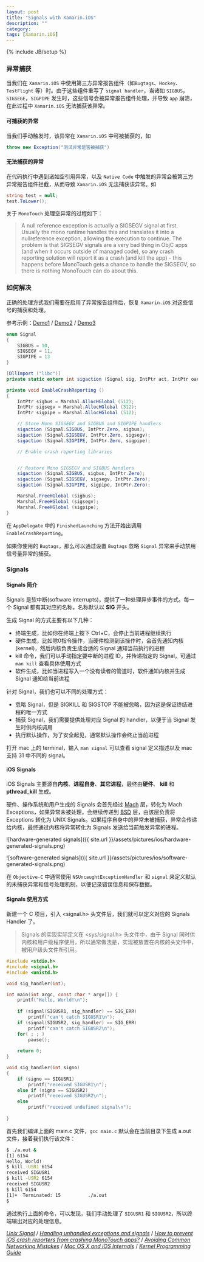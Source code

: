 ```yaml
---
layout: post
title: "Signals with Xamarin.iOS"
description: ""
category: 
tags: [Xamarin.iOS]
---
```

{% include JB/setup %}


### 异常捕获

当我们在 `Xamarin.iOS` 中使用第三方异常报告组件（如`Bugtags`、`Hockey`、`TestFlight` 等）时。由于这些组件重写了 `signal handler`，当诸如 `SIGBUS`，`SIGSEGE`，`SIGPIPE` 发生时，这些信号会被异常报告组件处理，并导致 `app` 崩溃，在此过程中 `Xamarin.iOS` 无法捕获该异常。

#### 可捕获的异常

当我们手动触发时，该异常在 `Xamarin.iOS` 中可被捕获的，如

``` c#
throw new Exception("测试异常是否被捕获")
```

#### 无法捕获的异常

在代码执行中遇到诸如空引用异常，以及 `Native Code` 中触发的异常会被第三方异常报告组件拦截，从而导致 `Xamarin.iOS` 无法捕获该异常。如

``` c#
string test = null;
test.ToLower();
```

关于 `MonoTouch` 处理空异常的过程如下：
> A null reference exception is actually a SIGSEGV signal at first. Usually the mono runtime handles this and translates it into a nullreference exception, allowing the execution to continue. The problem is that SIGSEGV signals are a very bad thing in ObjC apps (and when it occurs outside of managed code), so any crash reporting solution will report it as a crash (and kill the app) - this happens before MonoTouch gets a chance to handle the SIGSEGV, so there is nothing MonoTouch can do about this.

### 如何解决

正确的处理方式我们需要在启用了异常报告组件后，恢复 `Xamarin.iOS` 对这些信号的捕获和处理。

参考示例：[Demo1](https://github.com/stampsy/hockeyapp-monotouch/blob/master/src/SampleApp/AppDelegate.cs) / [Demo2](https://github.com/DefinitelyBound/xamarin-ios/blob/master/TestFlight/binding/testflight-threadsafe.cs) / [Demo3](https://github.com/GNOME/banshee/blob/stable-2.2/src/Core/Banshee.Core/Banshee.Base/PlatformHacks.cs)

~~~ c#
enum Signal
{
	SIGBUS = 10,
	SIGSEGV = 11,
	SIGPIPE = 13
}

[DllImport ("libc")]
private static extern int sigaction (Signal sig, IntPtr act, IntPtr oact);

private void EnableCrashReporting ()
{
	IntPtr sigbus = Marshal.AllocHGlobal (512);
	IntPtr sigsegv = Marshal.AllocHGlobal (512);
	IntPtr sigpipe = Marshal.AllocHGlobal (512);

	// Store Mono SIGSEGV and SIGBUS and SIGPIPE handlers
	sigaction (Signal.SIGBUS, IntPtr.Zero, sigbus);
	sigaction (Signal.SIGSEGV, IntPtr.Zero, sigsegv);
	sigaction (Signal.SIGPIPE, IntPtr.Zero, sigpipe);

	// Enable crash reporting libraries


	// Restore Mono SIGSEGV and SIGBUS handlers
	sigaction (Signal.SIGBUS, sigbus, IntPtr.Zero);
	sigaction (Signal.SIGSEGV, sigsegv, IntPtr.Zero);
	sigaction (Signal.SIGPIPE, sigpipe, IntPtr.Zero);

	Marshal.FreeHGlobal (sigbus);
	Marshal.FreeHGlobal (sigsegv);
	Marshal.FreeHGlobal (sigpipe);
}
~~~

在 `AppDelegate` 中的 `FinishedLaunching` 方法开始出调用 `EnableCrashReporting`。

如果你使用的 `Bugtags`，那么可以通过设置 `Bugtags` 忽略 `Signal` 异常来手动禁用信号量异常的捕获。

### Signals

#### Signals 简介

Signals 是软中断(software interrupts)，提供了一种处理异步事件的方式。每一个 Signal 都有其对应的名称，名称默认以 **SIG** 开头。

生成 Signal 的方式主要有以下几种：

- 终端生成，比如你在终端上按下 Ctrl+C，会停止当前进程继续执行
- 硬件生成，比如除0指令操作，当硬件检测到该操作时，会首先通知内核(kernel)，然后内核负责生成合适的 Signal 通知当前执行的进程
- kill 命令，我们可以手动指定要中断的进程 ID，并传递指定的 Signal，可通过 `man kill` 查看具体使用方式
- 软件生成，比如当进程写入一个没有读者的管道时，软件通知内核并生成 Signal 通知给当前进程

针对 Signal，我们也可以不同的处理方式：

- 忽略 Signal，但是 SIGKILL 和 SIGSTOP 不能被忽略，因为这是保证终结进程的唯一方式
- 捕获 Signal，我们需要提供处理对应 Signal 的 handler，以便于当 Signal 发生时供内核调用
- 执行默认操作，为了安全起见，通常默认操作会终止当前进程

打开 mac 上的 terminal，输入 `man signal` 可以查看 signal 定义描述以及 mac 支持 31 中不同的 signal。

#### iOS Signals

iOS Signals 主要源自**内核**、**进程自身**、**其它进程**，最终由**硬件**、 **kill** 和 **pthread_kill** 生成。

硬件、操作系统和用户生成的 Signals 会首先经过 [Mach](https://en.wikipedia.org/wiki/Mach_(kernel)) 层，转化为 Mach Exceptions，如果异常未被处理，会继续传递到 [BSD](https://developer.apple.com/library/content/documentation/Darwin/Conceptual/KernelProgramming/BSD/BSD.html) 层，由该层负责将 Exceptions 转化为 UNIX Signals。如果程序自身中的异常未被捕获，异常会传递给内核，最终通过内核将异常转化为 Signals 发送给当前触发异常的进程。

![hardware-generated signals]({{ site.url }}/assets/pictures/ios/hardware-generated-signals.png)

![software-generated signals]({{ site.url }}/assets/pictures/ios/software-generated-signals.png)

在 `Objective-C` 中通常使用 `NSUncaughtExceptionHandler` 和 `signal` 来定义默认的未捕获异常和信号处理机制，以便记录错误信息和保存数据。

#### Signals 使用方式

新建一个 C 项目，引入 \<signal.h> 头文件后，我们就可以定义对应的 Signals Handler 了。

> Signals 的实现实际定义在 \<sys/signal.h> 头文件中，由于 Signal 同时供内核和用户级程序使用，所以通常做法是，实现被放置在内核的头文件中，被用户级头文件所引用。

```c
#include <stdio.h>
#include <signal.h>
#include <unistd.h>

void sig_handler(int);

int main(int argc, const char * argv[]) {
    printf("Hello, World!\n");
    
    if (signal(SIGUSR1, sig_handler) == SIG_ERR)
        printf("can't catch SIGUSR1\n");
    if (signal(SIGUSR2, sig_handler) == SIG_ERR)
        printf("can't catch SIGUSR2\n");
    for( ; ; )
        pause();
    
    return 0;
}

void sig_handler(int signo)
{
    if (signo == SIGUSR1)
        printf("received SIGUSR1\n");
    else if (signo == SIGUSR2)
        printf("received SIGUSR2\n");
    else
        printf("received undefined signal\n");
    
}
```

首先我们编译上面的 main.c 文件，`gcc main.c` 默认会在当前目录下生成 a.out 文件，接着我们执行该文件：

```bash
$ ./a.out &
[1] 6154
Hello, World!
$ kill -USR1 6154
received SIGUSR1
$ kill -USR2 6154
received SIGUSR2
$ kill 6154
[1]+  Terminated: 15          ./a.out
$ 
```

通过执行上面的命令，可以发现，我们手动处理了 `SIGUSR1` 和 `SIGUSR2`，所以终端输出对应的处理信息。



[*Unix Signal*](https://en.wikipedia.org/wiki/Unix_signal) /
[*Handling unhandled exceptions and signals*](https://www.cocoawithlove.com/2010/05/handling-unhandled-exceptions-and.html) / 
[*How to prevent iOS crash reporters from crashing MonoTouch apps?*](http://stackoverflow.com/questions/14499334/how-to-prevent-ios-crash-reporters-from-crashing-monotouch-apps/14499336#14499336)  /
[*Avoiding Common Networking Mistakes*](https://developer.apple.com/library/content/documentation/NetworkingInternetWeb/Conceptual/NetworkingOverview/CommonPitfalls/CommonPitfalls.html) / 
[*Mac OS X and iOS Internals*]() / 
[*Kernel Programming Guide*](https://developer.apple.com/library/content/documentation/Darwin/Conceptual/KernelProgramming/About/About.html#//apple_ref/doc/uid/TP30000905-CH204-TPXREF101)